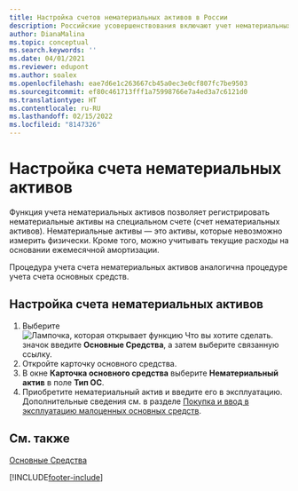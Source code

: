 ```yaml
---
title: Настройка счетов нематериальных активов в России
description: Российские усовершенствования включают учет нематериальных активов на выделенном счете.
author: DianaMalina
ms.topic: conceptual
ms.search.keywords: ''
ms.date: 04/01/2021
ms.reviewer: edupont
ms.author: soalex
ms.openlocfilehash: eae7d6e1c263667cb45a0ec3e0cf807fc7be9503
ms.sourcegitcommit: ef80c461713fff1a75998766e7a4ed3a7c6121d0
ms.translationtype: HT
ms.contentlocale: ru-RU
ms.lasthandoff: 02/15/2022
ms.locfileid: "8147326"
---
```

# <a name="set-up-an-intangible-assets-account"></a>Настройка счета нематериальных активов

Функция учета нематериальных активов позволяет регистрировать нематериальные активы на специальном счете (счет нематериальных активов). Нематериальные активы — это активы, которые невозможно измерить физически. Кроме того, можно учитывать текущие расходы на основании ежемесячной амортизации.  

Процедура учета счета нематериальных активов аналогична процедуре учета счета основных средств.  

## <a name="to-set-up-an-intangible-asset-account"></a>Настройка счета нематериальных активов

1. Выберите ![Лампочка, которая открывает функцию Что вы хотите сделать.](../../media/ui-search/search_small.png "Что вы хотите сделать") значок введите **Основные Средства**, а затем выберите связанную ссылку.
2. Откройте карточку основного средства.
3. В окне **Карточка основного средства** выберите **Нематериальный актив** в поле **Тип ОС**.
4. Приобретите нематериальный актив и введите его в эксплуатацию. Дополнительные сведения см. в разделе [Покупка и ввод в эксплуатацию малоценных основных средств](Undepreciable-Fixed-Assets.md).

## <a name="see-also"></a>См. также

[Основные Средства](../../fa-manage.md)  


[!INCLUDE[footer-include](../../includes/footer-banner.md)]